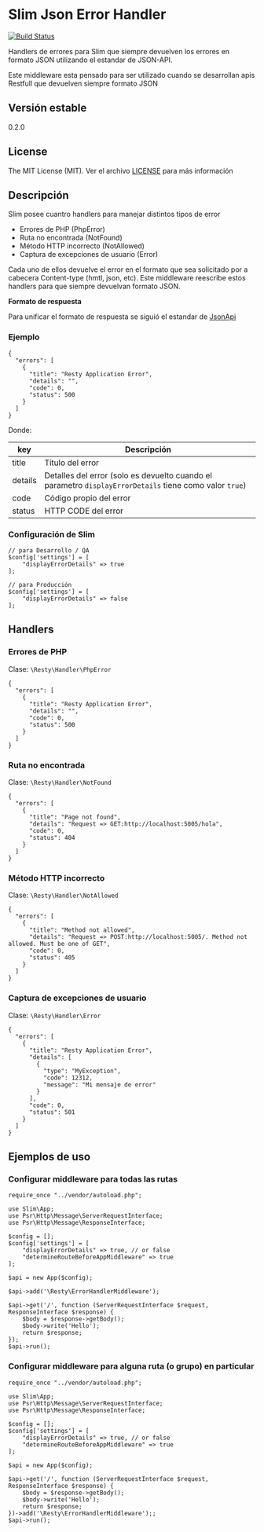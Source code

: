 Slim Json Error Handler
======================

[![Build Status](https://travis-ci.org/mostofreddy/slim-json-handler-error.svg?branch=master)](https://travis-ci.org/mostofreddy/slim-json-handler-error)

Handlers de errores para Slim que siempre devuelven los errores en formato JSON utilizando el estandar de JSON-API.

Este middleware esta pensado para ser utilizado cuando se desarrollan apis Restfull que devuelven siempre formato JSON

Versión estable
---------------

0.2.0

License
-------

The MIT License (MIT). Ver el archivo [LICENSE](LICENSE.md) para más información

Descripción
------------

Slim posee cuantro handlers para manejar distintos tipos de error

* Errores de PHP (PhpError)
* Ruta no encontrada (NotFound)
* Método HTTP incorrecto (NotAllowed)
* Captura de excepciones de usuario (Error)

Cada uno de ellos devuelve el error en el formato que sea solicitado por a cabecera Content-type (hmtl, json, etc). Este middleware reescribe estos handlers para que siempre devuelvan formato JSON.

__Formato de respuesta__

Para unificar el formato de respuesta se siguió el estandar de [JsonApi](http://jsonapi.org/format/#error-objects)

### Ejemplo

```
{
  "errors": [
    {
      "title": "Resty Application Error",
      "details": "",
      "code": 0,
      "status": 500
    }
  ]
}
```

Donde:

| key | Descripción |
|---|---|
| title | Título del error |
| details | Detalles del error (solo es devuelto cuando el parametro `displayErrorDetails` tiene como valor `true`) |
| code | Código propio del error |
| status | HTTP CODE del error |

### Configuración de Slim

```
// para Desarrollo / QA
$config['settings'] = [
    "displayErrorDetails" => true
];

// para Producción
$config['settings'] = [
    "displayErrorDetails" => false
];
```

Handlers
--------

### Errores de PHP

Clase: `\Resty\Handler\PhpError`

```
{
  "errors": [
    {
      "title": "Resty Application Error",
      "details": "",
      "code": 0,
      "status": 500
    }
  ]
}
```

### Ruta no encontrada

Clase: `\Resty\Handler\NotFound`

```
{
  "errors": [
    {
      "title": "Page not found",
      "details": "Request => GET:http://localhost:5005/hola",
      "code": 0,
      "status": 404
    }
  ]
}
```

### Método HTTP incorrecto

Clase: `\Resty\Handler\NotAllowed`

```
{
  "errors": [
    {
      "title": "Method not allowed",
      "details": "Request => POST:http://localhost:5005/. Method not allowed. Must be one of GET",
      "code": 0,
      "status": 405
    }
  ]
}
```

### Captura de excepciones de usuario

Clase: `\Resty\Handler\Error`

```
{
  "errors": [
    {
      "title": "Resty Application Error",
      "details": [
        {
          "type": "MyException",
          "code": 12312,
          "message": "Mi mensaje de error"
        }
      ],
      "code": 0,
      "status": 501
    }
  ]
}
```


## Ejemplos de uso

### Configurar middleware para todas las rutas

```
require_once "../vendor/autoload.php";

use Slim\App;
use Psr\Http\Message\ServerRequestInterface;
use Psr\Http\Message\ResponseInterface;

$config = [];
$config['settings'] = [
    "displayErrorDetails" => true, // or false
    "determineRouteBeforeAppMiddleware" => true
];

$api = new App($config);

$api->add('\Resty\ErrorHandlerMiddleware');

$api->get('/', function (ServerRequestInterface $request, ResponseInterface $response) {
    $body = $response->getBody();
    $body->write('Hello');
    return $response;
});
$api->run();
```

### Configurar middleware para alguna ruta (o grupo) en particular

```
require_once "../vendor/autoload.php";

use Slim\App;
use Psr\Http\Message\ServerRequestInterface;
use Psr\Http\Message\ResponseInterface;

$config = [];
$config['settings'] = [
    "displayErrorDetails" => true, // or false
    "determineRouteBeforeAppMiddleware" => true
];

$api = new App($config);

$api->get('/', function (ServerRequestInterface $request, ResponseInterface $response) {
    $body = $response->getBody();
    $body->write('Hello');
    return $response;
})->add('\Resty\ErrorHandlerMiddleware');;
$api->run();
```
